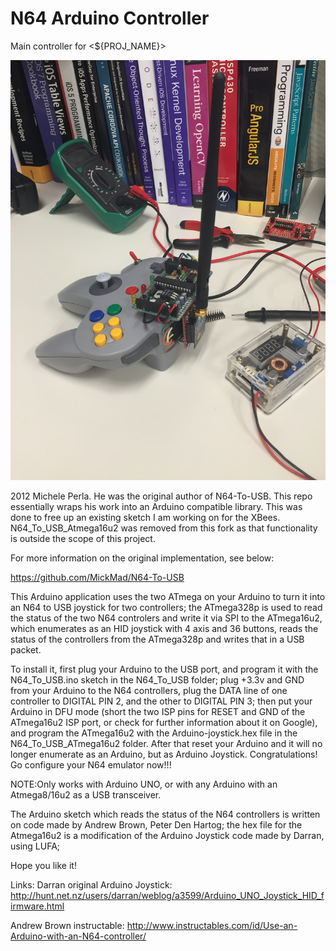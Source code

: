 
# N64 Arduino Controller

Main controller for &lt;${PROJ_NAME}>

![Alt text](./assets/Controller.jpeg?raw=true "Optional Title")

2012 Michele Perla. He was the original author of N64-To-USB. This repo essentially
wraps his work into an Arduino compatible library. This was done to free up an
existing sketch I am working on for the XBees. N64_To_USB_Atmega16u2 was removed
from this fork as that functionality is outside the scope of this project.

For more information on the original implementation, see below:

https://github.com/MickMad/N64-To-USB


This Arduino application uses the two ATmega on your Arduino to turn it into
an N64 to USB joystick for two controllers; the ATmega328p is used to read 
the status of the two N64 controlers and write it via SPI to the ATmega16u2,
which enumerates as an HID joystick with 4 axis and 36 buttons, reads the 
status of the controllers from the ATmega328p and writes that in a USB packet.

To install it, first plug your Arduino to the USB port, and program it with 
the N64_To_USB.ino sketch in the N64_To_USB folder; plug +3.3v and GND 
from your Arduino to the N64 controllers, plug the DATA line of one controller 
to DIGITAL PIN 2, and the other to DIGITAL PIN 3; then put your Arduino in DFU 
mode (short the two ISP pins for RESET and GND of the ATmega16u2 ISP port, or 
check for further information about it on Google), and program the ATmega16u2 
with the Arduino-joystick.hex file in the N64_To_USB_ATmega16u2 folder. 
After that reset your Arduino and it will no longer enumerate as an Arduino, 
but as Arduino Joystick. Congratulations! Go configure your N64 emulator now!!!

NOTE:Only works with Arduino UNO, or with any Arduino with an Atmega8/16u2 as a
USB transceiver.

The Arduino sketch which reads the status of the N64 controllers is written on
code made by Andrew Brown, Peter Den Hartog; the hex file for the Atmega16u2
is a modification of the Arduino Joystick code made by Darran, using LUFA;

Hope you like it!


Links:
Darran original Arduino Joystick:
http://hunt.net.nz/users/darran/weblog/a3599/Arduino_UNO_Joystick_HID_firmware.html

Andrew Brown instructable:
http://www.instructables.com/id/Use-an-Arduino-with-an-N64-controller/


